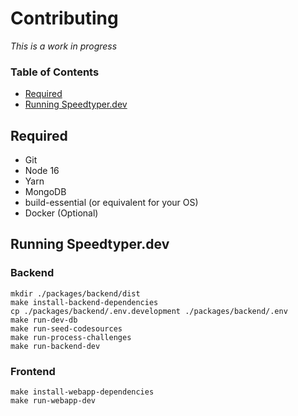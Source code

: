 # Contributing

*This is a work in progress*

### **Table of Contents**
- [Required](#required)
- [Running Speedtyper.dev](#running-speedtyperdev)

## Required

- Git
- Node 16
- Yarn
- MongoDB
- build-essential (or equivalent for your OS)
- Docker (Optional)

## Running Speedtyper.dev

### Backend

```
mkdir ./packages/backend/dist
make install-backend-dependencies
cp ./packages/backend/.env.development ./packages/backend/.env
make run-dev-db
make run-seed-codesources
make run-process-challenges
make run-backend-dev
```

### Frontend

```
make install-webapp-dependencies
make run-webapp-dev
```
